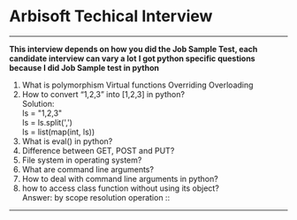# Arbisoft Techical Interview
---------------------------------------------------------------------------------------------------------------
**This interview depends on how you did the Job Sample Test, each candidate interview can vary a lot**
**I got python specific questions because I did Job Sample test in python**
1. What is polymorphism
Virtual functions
Overriding
Overloading
2. How to convert “1,2,3” into [1,2,3] in python?  
Solution:  
ls = "1,2,3"  
ls = ls.split(',')  
ls = list(map(int, ls))  
3. What is eval() in python?
4. Difference between GET, POST and PUT?
5. File system in operating system?
6. What are command line arguments?
7. How to deal with command line arguments in python?
8. how to access class function without using its object?  
Answer: by scope resolution operation ::
--------------------------------------------------------------------------------------------------------------


